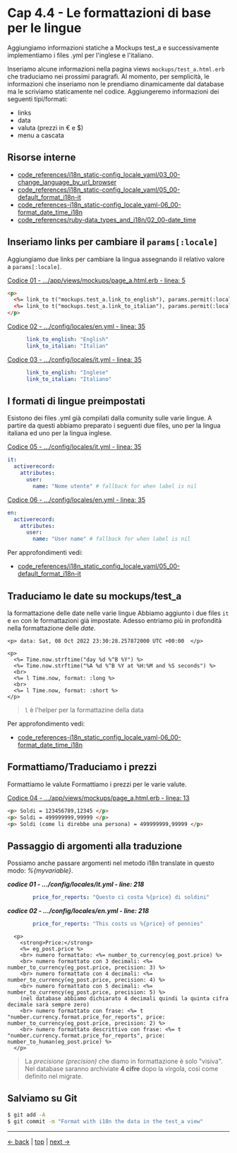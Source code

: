 # <a name="top"></a> Cap 4.4 - Le formattazioni di base per le lingue

Aggiungiamo informazioni statiche a Mockups test_a e successivamente implementiamo i files .yml per l'inglese e l'italiano.

Inseriamo alcune informazioni nella pagina views `mockups/test_a.html.erb` che traduciamo nei prossimi paragrafi.
Al momento, per semplicità, le informazioni che inseriamo non le prendiamo dinamicamente dal database ma le scriviamo staticamente nel codice.
Aggiungeremo informazioni dei seguenti tipi/formati:

- links
- data
- valuta (prezzi in € e $)
- menu a cascata 



## Risorse interne

- [code_references/i18n_static-config_locale_yaml/03_00-change_language_by_url_browser]()
- [code_references/i18n_static-config_locale_yaml/05_00-default_format_i18n-it]()
- [code_references-i18n_static-config_locale_yaml-06_00-format_date_time_i18n]()
- [code_references/ruby-data_types_and_i18n/02_00-date_time]()



## Inseriamo links per cambiare il `params[:locale]`

Aggiungiamo due links per cambiare la lingua assegnando il relativo valore a `params[:locale]`.

[Codice 01 - .../app/views/mockups/page_a.html.erb - linea: 5]()

```html
<p>
  <%= link_to t("mockups.test_a.link_to_english"), params.permit(:locale).merge(locale: 'en') %> |
  <%= link_to t("mockups.test_a.link_to_italian"), params.permit(:locale).merge(locale: 'it') %>
</p>
```

[Codice 02 - .../config/locales/en.yml - linea: 35]()

```yml
      link_to_english: "English"
      link_to_italian: "Italian"
```

[Codice 03 - .../config/locales/it.yml - linea: 35]()

```yml
      link_to_english: "Inglese"
      link_to_italian: "Italiano"
```



## I formati di lingue preimpostati

Esistono dei files .yml già compilati dalla comunity sulle varie lingue. 
A partire da questi abbiamo preparato i seguenti due files, uno per la lingua italiana ed uno per la lingua inglese.

[Codice 05 - .../config/locales/it.yml - linea: 35]()

```yml
it:
  activerecord:
    attributes:
      user:
        name: "Nome utente" # fallback for when label is nil
```

[Codice 06 - .../config/locales/en.yml - linea: 35]()

```yml
en:
  activerecord:
    attributes:
      user:
        name: "User name" # fallback for when label is nil
```


Per approfondimenti vedi:

- [code_references/i18n_static_config_locale_yaml/05_00-default_format_i18n-it]()



## Traduciamo le date su mockups/test_a

la formattazione delle date nelle varie lingue
Abbiamo aggiunto i due files `it` e `en` con le formattazioni già impostate. 
Adesso entriamo più in profondità nella formattazione delle *date*.

```html+erb
<p> data: Sat, 08 Oct 2022 23:30:28.257872000 UTC +00:00  </p>

<p>
  <%= Time.now.strftime("day %d %^B %Y") %>
  <%= Time.now.strftime("%A %d %^B %Y at %H:%M and %S seconds") %>
  <br>
  <%= l Time.now, format: :long %>
  <br>
  <%= l Time.now, format: :short %>
</p>
```

> `l` è l'helper per la formattazine della data


Per approfondimento vedi:

- [code_references-i18n_static_config_locale_yaml-06_00-format_date_time_i18n]()



## Formattiamo/Traduciamo i prezzi

Formattiamo le valute
Formattiamo i prezzi per le varie valute.

[Codice 04 - .../app/views/mockups/page_a.html.erb - linea: 13]()

```html
<p> Soldi = 123456789,12345 </p>
<p> Soldi = 499999999,99999 </p>
<p> Soldi (come li direbbe una persona) = 499999999,99999 </p>
```

## Passaggio di argomenti alla traduzione

Possiamo anche passare argomenti nel metodo i18n translate in questo modo: *%{myvariable}*.

***codice 01 - .../config/locales/it.yml - line: 218***

```yaml
        price_for_reports: "Questo ci costa %{price} di soldini"
```

***codice 02 - .../config/locales/en.yml - line: 218***

```yaml
        price_for_reports: "This costs us %{price} of pennies"
```

```html+erb
  <p>
    <strong>Price:</strong>
    <%= eg_post.price %>
    <br> numero formattato: <%= number_to_currency(eg_post.price) %>
    <br> numero formattato con 3 decimali: <%= number_to_currency(eg_post.price, precision: 3) %>
    <br> numero formattato con 4 decimali: <%= number_to_currency(eg_post.price, precision: 4) %>
    <br> numero formattato con 5 decimali: <%= number_to_currency(eg_post.price, precision: 5) %>
    (nel database abbiamo dichiarato 4 decimali quindi la quinta cifra decimale sarà sempre zero)
    <br> numero formattato con frase: <%= t "number.currency.format.price_for_reports", price: number_to_currency(eg_post.price, precision: 2) %>
    <br> numero formattato descrittivo con frase: <%= t "number.currency.format.price_for_reports", price: number_to_human(eg_post.price) %>
  </p>
```

> La *precisione (precision)* che diamo in formattazione è solo "visiva". <br/>
> Nel database saranno archiviate **4 cifre** dopo la virgola, così come definito nel migrate.



## Salviamo su Git

```bash
$ git add -A
$ git commit -m "Format with i18n the data in the test_a view"
```



---

[<- back](https://github.com/flaviobordonidev/leanpubabrandnewcms/blob/master/01-base/06-mockups_i18n/03_00-change_language_by_url_browser-it.md)
 | [top](#top) |
[next ->](https://github.com/flaviobordonidev/leanpubabrandnewcms/blob/master/01-base/06-mockups_i18n/04_00-change_language_by_subdirectory-it.md)
